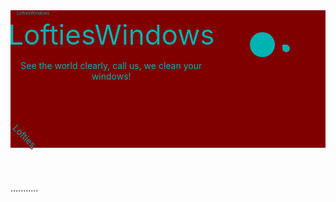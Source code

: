 <!DOCTYPE html>
<html lang="en">
  <head>
    <meta charset="UTF-8" />
    <meta name="viewport" content="width=device-width, initial-scale=1"><title>Lofties Windows</title>
<link rel="preconnect" href="https://fonts.gstatic.com">
<link href="https://fonts.googleapis.com/css2?family=Pacifico&display=swap" rel="stylesheet">
<style>
  header {
    background-color: #800000;
    background-image: url("https://images.unsplash.com/photo-1534447677768-be436bb09401?ixlib=rb-1.2.1&auto=format&fit=crop&w=750&q=80");
    background-size: cover;
    background-position: center;
    color: #00b3b3;
    padding: 110px;
    position: relative;
    text-align: center;
    text-shadow: 2px 2px #800000;
  }
@media only screen and (max-width: 600px) {
  body {
    background-color: #333333;
    color: #f2f2f2;
  }
}
header {
  background-color: #800000;
  background-image: url("https://images.unsplash.com/photo-1534447677768-be436bb09401?ixlib=rb-1.2.1&auto=format&fit=crop&w=750&q=80");
  background-size: cover;
  background-position: center;
  color: #00b3b3;
  padding: 110px;
  position: relative;
  text-align: center;
  text-shadow: 2px 2px #800000;
}
#planet-system {
  position: absolute;
  top: 25%;
  right: 20%;
  transform: scale(0.4) translate(-50%, -50%);
  transform-origin: center center;
  animation-timing-function: linear;
  animation-iteration-count: infinite;
}
.logo {
  position: absolute;
  bottom: 0;
  left: 0;
  margin: 0;
  display: flex;
  align-items: center;
}.logo a {
  display: flex;
  align-items: center;
  text-decoration: none;
  color: #00b3b3;
}.logo::after {
  content: "";
  position: absolute;
  bottom: 0px;
  left: -5px;
  height: 35px;
  width: 0;
  border-bottom: 70px solid transparent;
  border-right: 70px solid transparent;
  opacity: 0.8;
  transition: all 5s ease-in-out;
}.logo:hover::after {
  content: "Its.The.Window Cleaner";
  position: absolute;
  bottom: 0px;
  left: -5px;
  height: 35px;
  width: 0;
  border-bottom: 70px solid #00b3b3;
  border-right: 70px solid transparent;
  opacity: 1;
  transition: all 3s ease-in-out;
  filter: hue-rotate(270deg) drop-shadow(2px 2px 2px #00b3b3) invert(19%) sepia(57%) saturate(6287%) hue-rotate(346deg) brightness(102%) contrast(102%);
}.logo-text-container {
  transform: rotate(45deg);
  white-space: nowrap;
  position: relative;
  z-index: 1;
  top: -10px;
  left: -10px;
  transition: all 4s ease-in-out;
}.logo:hover .logo-text-container {
  transform: rotate(360deg);
  transition: all 4s ease-in-out;
}.logo-text {
  font-size: 14px;
  margin: 0 10px;
  text-shadow: 2px 2px #800000;
}.logo2-text {
  font-size: 7px;
  position: absolute;
  top: 0;
  left: 0%;
  margin: 0 10px;
  text-shadow: 2px 2px #800000;
  animation: moveText 50s ease-in-out infinite;
}.flash {
  animation: flash 14s infinite;
}.header-text {
  position: absolute;
  top: 32%;
  left: 32%;
  transform: translate(-50%, -50%);
  font-size: 44px;
}p {
  font-size: 14px;
}
.sun {
			position: absolute;
			top: 50%;
			left: 50%;
			transform: translate(-50%, -50%);
			background-color: #00B3B3;
			border-radius: 50%;
			width: 100px;
			height: 100px;
		}.planet {
			position: absolute;
			top: 50%;
			left: 50%;
			transform: translate(-50%, -50%);
			border-radius: 50%;
			animation-timing-function: linear;
			animation-iteration-count: infinite;
			animation-name: flash14;
			animation-duration: 10s;
		}.mercury {
  width: 5px;
  height: 5px;
  background-color: #00B3B3;
  animation: orbit 39s linear infinite, flash14 240s infinite;
}.venus {
  width: 10px;
  height: 10px;
  background-color: #800000;
  animation: orbit 28s linear infinite, flash14 150s infinite;
}.earth {
  width: 12px;
  height: 12px;
  background-color: #00B3B3;
  animation: orbit 30s linear infinite, flash14 240s infinite;
}.mars {
  width: 8px;
  height: 8px;
  background-color: #800000;
  animation: orbit 42s linear infinite, flash14 170s infinite;
}.jupiter {
  width: 30px;
  height: 30px;
  background-color: #00B3B3;
  animation: orbit 55s linear infinite, flash14 130s infinite;
}.saturn {
  width: 25px;
  height: 25px;
  background-color: #800000;
  animation: orbit 65s linear infinite, flash14 150s infinite;
}.uranus {
  width: 20px;
  height: 20px;
  background-color: #00B3B3;
  animation: orbit 75s linear infinite, flash14 780s infinite;
}.neptune {
  width: 18px;
  height: 18px;
  background-color: #800000;
  animation: orbit 85s linear infinite, flash14 280s infinite;
}.planet:hover {
  cursor: pointer;
}.tooltip {
  position: absolute;
  background-color: #333;
  color: #fff;
  padding: 5px;
  border-radius: 5px;
}@keyframes orbit {
  from {
    transform: rotate(0deg) translateX(80px) rotate(0deg);
  }
  to {
    transform: rotate(360deg) translateX(80px) rotate(-360deg);
  }
}@keyframes flash14 {
  0% {
    background-color: #00B3B3;
  }
  50% {
    background-color: #800000;
  }
  100% {
    background-color: #00B3B3;
  }
}@keyframes moveText {
  0% {
    transform: translateX(0);
  }
  50% {
    transform: translateX(400px);
  }
  100% {
    transform: translateX(0);
  }
}@keyframes flash {
  0% {
    opacity: 1;
  }
  50% {
    opacity: 0;
  }
  100% {
    opacity: 1;
  }
}
</style>
  </head>
  <body>
    <header>
      <div class="logo">
        <div class="logo-text-container">
          <div class="logo-text">Lofties</div>
        </div>
      </div>
      <div class="logo2">
        <div class="logo2-text-container">
          <div class="logo2-text">LoftiesWindows</div>
        </div>
        <div class="header-text">
          <div class="flash">LoftiesWindows</div>
          <p>See the world clearly, call us, we clean your windows!</p>
        </div>
      </div>
<div id="planet-system">
  <div class="sun"></div>
  <div class="planet mercury" title="Don't move the cursor or the info will go,Stay still and read, let your knowledge grow:Mercury is the smallest planet in the solar system and is located closest to the Sun. It has a diameter of about 4,880 kilometers, which is roughly one-third the size of Earth. Despite its small size, Mercury is a dynamic and active planet with a surface that is heavily cratered, similar to that of our moon.
One day on Mercury lasts about 59 Earth days, while one year on Mercury is equivalent to just 88 Earth days. This means that Mercury has the shortest year of any planet in the solar system. Due to its proximity to the Sun, the temperatures on Mercury can reach extreme highs of up to 800 degrees Fahrenheit (430 degrees Celsius) during the day, while dropping to -290 degrees Fahrenheit (-180 degrees Celsius) at night.Mercury has no known moons and no significant atmosphere, which means that its surface is constantly bombarded by meteoroids and solar radiation. Despite its proximity to the Sun, Mercury is not the hottest planet in the solar system, as its lack of atmosphere means that it cannot retain heat. Nevertheless, the planet's proximity to the Sun has made it a target for exploration, with several spacecraft visiting Mercury to study its surface, composition, and geology."></div>

  <div class="planet venus" title="Don't move the cursor or the info will go,Stay still and read, let your knowledge grow:Venus is the second planet from the Sun and the brightest object in the night sky after the Moon. It has a thick atmosphere composed mostly of carbon dioxide, with clouds of sulfuric acid that create a dense, reflective layer that helps trap heat, making Venus the hottest planet in the solar system.
Venus is similar in size and composition to Earth, and is often referred to as Earth's twin. However, its extreme greenhouse effect and lack of magnetic field have led to a very different environment from our own. The surface of Venus is dry and barren, with a temperature hot enough to melt lead, and pressures that are 90 times greater than those on Earth.Despite its inhospitable conditions, Venus has been the subject of many missions by space agencies around the world, including the Soviet Venera program and NASA's Mariner, Pioneer, and Magellan missions. These missions have provided valuable information about the planet's atmosphere, surface features, and geological history, and have helped scientists better understand the formation and evolution of rocky planets in our solar system."></div>
<div class="planet earth" title="Don't move the cursor or the info will go,Stay still and read, let your knowledge grow:Earth is the third planet from the Sun and is the only planet known to support life. It has a diameter of approximately 12,742 kilometers and a mass of about 5.97 x 10^24 kilograms. Earth has a complex system of geological activity, including tectonic plate movements, volcanoes, and earthquakes.One of the most distinctive features of Earth is its atmosphere, which is composed of about 78% nitrogen, 21% oxygen, and small amounts of other gases, such as carbon dioxide and argon. The atmosphere plays a crucial role in regulating the planet's temperature and protecting it from harmful radiation.
Earth has one natural satellite, the Moon, which is about one-quarter the size of Earth. It takes about 27.3 days for the Moon to orbit the Earth. The planet is also home to a vast variety of living organisms, including humans, animals, and plants, and has a rich history of cultural and technological development."></div>
<div class="planet mars" title="Don't move the cursor or the info will go,Stay still and read, let your knowledge grow:Mars is the fourth planet from the Sun and is often referred to as the 'Red Planet' because of its reddish appearance in the night sky. It is a rocky planet with a thin atmosphere composed mostly of carbon dioxide, and has the largest volcano in the solar system, Olympus Mons, and the deepest canyon, Valles Marineris.
Mars has a diameter of about 6,779 kilometers, roughly half the size of Earth, and a mass about one-tenth of Earth's. It has two small moons, Phobos and Deimos, which are thought to be captured asteroids. Mars is known for its striking geological features, including the polar ice caps, which are composed of frozen carbon dioxide and water.Mars has been the focus of numerous robotic missions, including rovers and orbiters, seeking to study the planet's geology, climate, and potential for habitability. These missions have revealed evidence of past water on the planet, suggesting that Mars may have had a more hospitable environment in the past. Plans are also underway for future crewed missions to Mars, with the goal of establishing a permanent human presence on the planet in the coming decades."></div>
<div class="planet jupiter" title="Don't move the cursor or the info will go,Stay still and read, let your knowledge grow:Jupiter is the largest planet in the solar system and the fifth planet from the Sun. It is named after the Roman king of the gods and has been known since ancient times. Jupiter is a gas giant, composed mostly of hydrogen and helium, with small amounts of other elements.Jupiter has the shortest day of any planet in the solar system, taking just under 10 hours to complete one rotation. It also has the strongest magnetic field of any planet, which creates intense radiation belts around the planet. Jupiter has a system of rings, although they are not as prominent as those of Saturn, and at least 79 known moons, the largest of which is Ganymede, the largest moon in the solar system.
Jupiter's atmosphere is known for its distinctive features, including its colorful bands of clouds and the Great Red Spot, a gigantic storm that has been raging for over 300 years. Jupiter also experiences frequent and intense storms, with lightning bolts that are up to 1,000 times more powerful than those on Earth. In 1995, the Galileo spacecraft arrived at Jupiter and provided valuable information about its atmosphere, moons, and magnetic field."></div>
<div class="planet saturn" title="Don't move the cursor or the info will go,Stay still and read, let your knowledge grow:Saturn is the sixth planet from the Sun and is known for its spectacular system of rings, which are made up of billions of ice particles ranging in size from tiny grains to boulders several meters across. It takes about 29 Earth years for Saturn to complete one orbit around the Sun.Saturn is the second-largest planet in the solar system, with a diameter of about 116,460 kilometers and a mass roughly 95 times that of Earth. Like Jupiter, it is classified as a gas giant, composed mostly of hydrogen and helium, with small amounts of other elements.
Saturn rotates quickly, taking about 10.7 hours to complete one rotation. Its rotational axis is tilted at an angle of 26.73 degrees, which is similar to Earth's tilt. Saturn also has at least 82 known moons and a complex system of rings that extend out more than 280,000 kilometers from the planet's center."></div>
 <div class="planet uranus" title="Uranus is the seventh planet from the Sun and takes about 84 Earth years to complete one orbit around it. It was discovered by William Herschel in 1781 and is unique in the solar system for its extreme tilt. Its rotational axis is tilted at an angle of 97.77 degrees, which means that it essentially rolls around the Sun on its side. Uranus is also known for its pale blue-green color, which comes from the methane in its atmosphere. It has a diameter of about 50,724 kilometers and a mass roughly 14.5 times that of Earth. Like Jupiter and Saturn, Uranus is classified as a gas giant, composed mostly of hydrogen and helium, with small amounts of other elements. Uranus has 27 known moons and a system of rings, although they are not as visible or prominent as those of Saturn. Uranus rotates slowly, taking about 17.2 hours to complete one rotation. Its magnetic field is also unique, being tilted at an angle of about 60 degrees to its rotational axis. Uranus has been visited by only one spacecraft, Voyager 2, which flew by the planet in 1986 and provided valuable information about its atmosphere, moons, and rings."></div>
    <div class="planet neptune" title="Neptune is the eighth planet from the Sun and takes about 165 Earth years to complete one orbit around it. It was discovered in 1846 by astronomers John Couch Adams and Urbain Le Verrier based on mathematical predictions. Neptune is a gas giant, like Jupiter, Saturn, and Uranus, and has a diameter of about 49,244 kilometers, making it the fourth-largest planet in the solar system. Neptune is known for its beautiful blue color, which comes from the methane in its atmosphere. It has a mass roughly 17 times that of Earth and is composed mostly of hydrogen and helium, with small amounts of other elements. Neptune has 14 known moons and a system of rings, although they are not as prominent as those of Saturn. Neptune's rotational axis is tilted at an angle of about 28 degrees, which is similar to Earth's. It rotates quickly, taking about 16 hours to complete one rotation. Its magnetic field is also unique, being tilted at an angle of about 47 degrees to its rotational axis. Neptune has been visited by only one spacecraft, Voyager 2, which flew by the planet in 1989 and provided valuable information about its atmosphere, moons, and rings."></div></div><script>
  const planets = document.querySelectorAll('.planet');
  planets.forEach(planet => {
    planet.addEventListener('mouseover', () => {
      const title = planet.getAttribute('title');
      const tooltip = document.createElement('div');
      tooltip.classList.add('tooltip');
      tooltip.textContent = title;
      document.body.appendChild(tooltip);
    });
    planet.addEventListener('mousemove', (event) => {
      const tooltip = document.querySelector('.tooltip');
      tooltip.style.top = event.pageY - 10 + 'px';
      tooltip.style.left = event.pageX + 10 + 'px';
    });
    planet.addEventListener('mouseout', () => {
      const tooltip = document.querySelector('.tooltip');
      document.body.removeChild(tooltip);
    });
  });
</script>
</header>
<main>
  <section>
    <p>...........</p>
  </section>
</main>
</body></html>